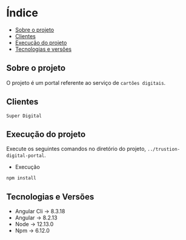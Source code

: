# Índice
- [Sobre o projeto](#sobre)
- [Clientes](#clientes)
- [Execução do projeto](#execucao)
- [Tecnologias e versões](#tecnologias)


## Sobre o projeto <a name="sobre"></a>
O projeto é um portal referente ao serviço de `cartões digitais`.


## Clientes <a name="clientes"></a>
```
Super Digital
```


## Execução do projeto <a name="execucao"></a>

Execute os seguintes comandos no diretório do projeto, `../trustion-digital-portal`.

- Execução

```
npm install
```


## Tecnologias e Versões <a name="tecnologias"></a>
- Angular Cli -> 8.3.18
- Angular -> 8.2.13
- Node -> 12.13.0
- Npm -> 6.12.0
